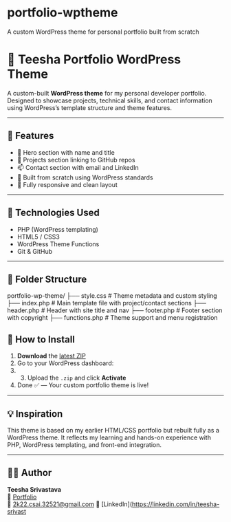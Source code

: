 # portfolio-wptheme
A custom WordPress theme for personal portfolio built from scratch
# 🎨 Teesha Portfolio WordPress Theme

A custom-built **WordPress theme** for my personal developer portfolio. Designed to showcase projects, technical skills, and contact information using WordPress’s template structure and theme features.

---

## 🧩 Features

- 📌 Hero section with name and title
- 💼 Projects section linking to GitHub repos
- 📫 Contact section with email and LinkedIn
- 🧠 Built from scratch using WordPress standards
- 🎯 Fully responsive and clean layout

---

## 🔧 Technologies Used

- PHP (WordPress templating)
- HTML5 / CSS3
- WordPress Theme Functions
- Git & GitHub

---

## 📂 Folder Structure

portfolio-wp-theme/
├── style.css # Theme metadata and custom styling
├── index.php # Main template file with project/contact sections
├── header.php # Header with site title and nav
├── footer.php # Footer section with copyright
├── functions.php # Theme support and menu registration

## 🚀 How to Install
1. **Download** the [latest ZIP](https://github.com/TeeshaSrivastava/portfolio-wp-theme/archive/refs/heads/main.zip)
2. Go to your WordPress dashboard:
3. 3. Upload the `.zip` and click **Activate**
4. Done ✅ — Your custom portfolio theme is live!

---

## 💡 Inspiration

This theme is based on my earlier HTML/CSS portfolio but rebuilt fully as a WordPress theme. It reflects my learning and hands-on experience with PHP, WordPress templating, and front-end integration.

---

## 👩‍💻 Author

**Teesha Srivastava**  
🔗 [Portfolio](https://TeeshaSrivastava.github.io/PORTFOLIO/)  
📧 2k22.csai.32521@gmail.com
🔗 [LinkedIn](https://linkedin.com/in/teesha-srivast




